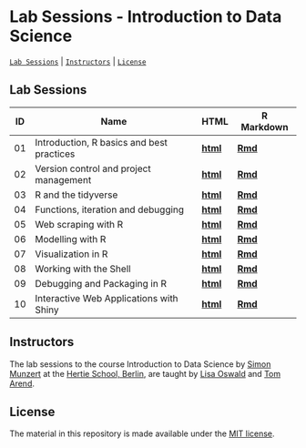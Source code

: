 # Lab Sessions - Introduction to Data Science
[`Lab Sessions`](#lectures) | [`Instructors`](#instructors) | [`License`](#license)

## Lab Sessions
| ID  | Name                                         | HTML               | R Markdown          | 
|-----|----------------------------------------------|--------------------|--------------|
| 01  | Introduction, R basics and best practices    | [**html**][introduction_html]       | [**Rmd**][introduction_rmd]   | 
| 02  | Version control and project management       | [**html**][version_control_html]  | [**Rmd**][version_control_rmd]  | 
| 03  | R and the tidyverse                          | [**html**][tidyverse_html]                | [**Rmd**][tidyverse_rmd]   | 
| 04  | Functions, iteration and debugging        | [**html**][functions_html]                | [**Rmd**][functions_rmd]   | 
| 05  | Web scraping with R            | [**html**][web_scraping_html]                | [**Rmd**][web_scraping_rmd]   | 
| 06  |Modelling with R         | [**html**][modelling_html]                | [**Rmd**][modelling_rmd]   | 
| 07  | Visualization in R                           | [**html**][visualization_html]                | [**Rmd**][visualization_rmd]   | 
| 08  |Working with the Shell          | [**html**][shell_html]                | [**Rmd**][shell_rmd]   | 
| 09  | Debugging and Packaging in R                  | [**html**][debugging_html]                | [**Rmd**][debugging_rmd]   | 
| 10  | Interactive Web Applications with Shiny         | [**html**][shiny_html]                | [**Rmd**][shiny_rmd]   | 

<!-- MARKDOWN LINKS -->
[introduction_html]: https://raw.githack.com/intro-to-data-science-22/labs/main/session-1-intro/1-intro.html
[introduction_rmd]: https://github.com/intro-to-data-science-22/labs/blob/main/session-1-intro/1-intro.Rmd
[version_control_html]: https://raw.githack.com/intro-to-data-science-22/labs/main/session-2-version-control/2-git.html
[version_control_rmd]: https://github.com/intro-to-data-science-22/labs/blob/main/session-2-version-control/2-git.Rmd
[tidyverse_html]: https://raw.githack.com/intro-to-data-science-22/labs/main/session-3-tidyverse/3-tidyverse.html
[tidyverse_rmd]: https://github.com/intro-to-data-science-22/labs/blob/main/session-3-tidyverse/3-tidyverse.Rmd
[functions_html]: https://raw.githack.com/intro-to-data-science-22/labs/main/session-4-functions/4-functions.html
[functions_rmd]: https://github.com/intro-to-data-science-22/labs/blob/main/session-4-functions/4-functions.Rmd
[web_scraping_html]:https://raw.githack.com/intro-to-data-science-22/labs/main/session-5-web-scraping/5-web-scraping.html
[web_scraping_rmd]:https://github.com/intro-to-data-science-22/labs/blob/main/session-5-web-scraping/5-web-scraping.Rmd
[modelling_html]:https://raw.githack.com/intro-to-data-science-22/labs/main/session-6-modelling/6-modelling.html
[modelling_rmd]:https://github.com/intro-to-data-science-22/labs/blob/main/session-6-modelling/6-modelling.Rmd
[visualization_html]: https://raw.githack.com/intro-to-data-science-22/labs/main/session-7-visualization/7-visualization.html
[visualization_rmd]: https://github.com/intro-to-data-science-22/labs/blob/main/session-7-visualization/7-visualization.Rmd
[shell_html]: https://raw.githack.com/intro-to-data-science-22/labs/main/session-8-shell/8-shell.html
[shell_rmd]: https://github.com/intro-to-data-science-22/labs/blob/main/session-8-shell/8-shell.Rmd
[debugging_html]:https://raw.githack.com/intro-to-data-science-22/labs/main/session-9-debugging/9-debugging.html
[debugging_rmd]:https://github.com/intro-to-data-science-22/labs/blob/main/session-9-debugging/9-debugging.Rmd
[shiny_html]:https://raw.githack.com/intro-to-data-science-22/labs/main/session-10-shiny/10-shiny.html
[shiny_rmd]:https://github.com/intro-to-data-science-22/labs/blob/main/session-10-shiny/10-shiny.Rmd


## Instructors

The lab sessions to the course Introduction to Data Science by [Simon Munzert](https://simonmunzert.github.io/) at the [Hertie School, Berlin](https://www.hertie-school.org/en/), are taught by [Lisa Oswald](https://lfoswald.github.io/) and [Tom Arend](https://www.hertie-school.org/en/research/faculty-and-researchers/profile/person/arend).


## License

The material in this repository is made available under the [MIT license](http://opensource.org/licenses/mit-license.php). 
